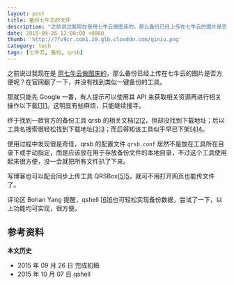```yaml
---
layout: post
title: 备份七牛云的文件
description: "之前说过我现在是用七牛云做图床的，那么备份已经上传在七牛云的图片是否方便呢？在官网翻了一下，并没有找到类似一键备份的工具。"
date: 2015-09-26 12:00:00 +0800
thumb: 'http://7fv9cr.com1.z0.glb.clouddn.com/qiniu.png'
category: tech
tags: [七牛云, 备份, qrsb]
---
```


之前说过我现在是 [用七牛云做图床的](/image-hosting.html)，那么备份已经上传在七牛云的图片是否方便呢？在官网翻了一下，并没有找到类似一键备份的工具。

那就只能先 Google 一番，有人提示可以使用其 API 来获取相关资源再进行相关操作以下载[[1]][1]。这明显有些麻烦，只能继续搜寻。

终于找到一款官方的备份工具 qrsb 的相关文档[[2]][2]，但却没找到下载地址；后以工具名搜索很轻松找到下载地址[[3]][3]；而后得知该工具似乎早已下架[[4]][4]。

使用过程中发现很是奇怪，qrsb 的配置文件 `qrsb.conf` 居然不是放在工具所在目录下或手动指定，而是应该放在用于存放备份文件的本地目录，不过这个工具使用起来很方便，没一会就把所有文件扒了下来。

写博客也可以配合同步上传工具 QRSBox[[5]][5]，就可不用打开网页也能传文件了。

评论区 Bohan Yang 提醒，qshell [[6]][6]也可轻松实现备份数据，尝试了一下，以上功能均可实现，很方便。

## 参考资料

[1]: http://segmentfault.com/q/1010000000694227/a-1020000000694343 "求七牛下载空间全部文件的方法 - SegmentFault"
[2]: http://developer.qiniu.com/docs/v6/tools/qiniu-backup.html "备份工具 | 七牛云存储"
[3]: http://kb.qiniu.com/5rq9zcs8 "备份工具 Qrsb 的下载及使用 - 七牛云存储"
[4]: http://segmentfault.com/q/1010000003034609 "寻七牛官方提供的备份工具qrsb以及文档 - SegmentFault"
[5]: http://developer.qiniu.com/docs/v6/tools/qrsbox.html "QRSBox 同步工具 | 七牛云存储"
[6]: http://developer.qiniu.com/docs/v6/tools/qshell.html "qshell 命令行工具 | 七牛云存储"

**本文历史**

* 2015 年 09 月 26 日 完成初稿
* 2015 年 10 月 07 日 qshell

